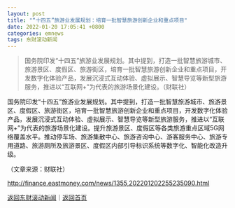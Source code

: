 ```yaml
---
layout: post
title: "“十四五”旅游业发展规划：培育一批智慧旅游创新企业和重点项目"
date: 2022-01-20 17:05:41 +0800
categories: emnews
tags: 东财滚动新闻
---
```

> 国务院印发“十四五”旅游业发展规划。其中提到，打造一批智慧旅游城市、旅游景区、度假区、旅游街区，培育一批智慧旅游创新企业和重点项目，开发数字化体验产品，发展沉浸式互动体验、虚拟展示、智慧导览等新型旅游服务，推进以“互联网+”为代表的旅游场景化建设。（财联社）

<p>国务院印发“十四五”旅游业发展规划。其中提到，打造一批智慧旅游城市、旅游景区、度假区、旅游街区，培育一批智慧旅游创新企业和重点项目，开发数字化体验产品，发展沉浸式互动体验、虚拟展示、智慧导览等新型旅游服务，推进以“互联网+”为代表的旅游场景化建设。提升旅游景区、度假区等各类旅游重点区域5G网络覆盖水平。推动停车场、旅游集散中心、旅游咨询中心、游客服务中心、旅游专用道路、旅游厕所及旅游景区、度假区内部引导标识系统等数字化、智能化改造升级。</p><p class="em_media">（文章来源：财联社）</p>

<http://finance.eastmoney.com/news/1355,202201202255235090.html>

[返回东财滚动新闻](//finews.withounder.com/emnews/)｜[返回首页](//finews.withounder.com/)